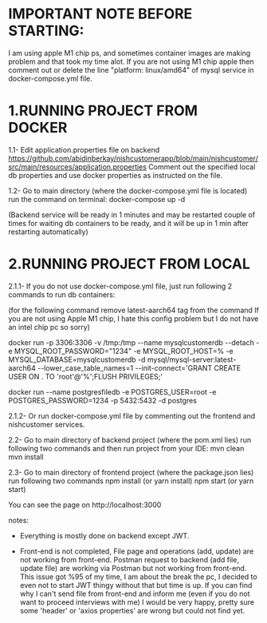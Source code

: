# **IMPORTANT NOTE BEFORE STARTING:**
I am using apple M1 chip ps, and sometimes container images are making problem and that took my time alot. If you are not using M1 chip apple then comment out or delete the line "platform: linux/amd64" of mysql service in docker-compose.yml file.

# 1.RUNNING PROJECT FROM DOCKER

1.1- Edit application.properties file on backend https://github.com/abidinberkay/nishcustomerapp/blob/main/nishcustomer/src/main/resources/application.properties
Comment out the specified local db properties and use docker properties as instructed on the file.

1.2- Go to main directory (where the docker-compose.yml file is located)
run the command on terminal:
docker-compose up -d

(Backend service will be ready in 1 minutes and may be restarted couple of times for waiting db containers to be ready, and it will be up in 1 min after restarting automatically)

# 2.RUNNING PROJECT FROM LOCAL

2.1.1- If you do not use docker-compose.yml file, just run following 2 commands to run db containers:

(for the following command remove latest-aarch64 tag from the command If you are not using Apple M1 chip, I hate this config problem but I do not have an intel chip pc so sorry)

docker run -p 3306:3306 -v /tmp:/tmp --name mysqlcustomerdb --detach -e MYSQL_ROOT_PASSWORD="1234" -e MYSQL_ROOT_HOST=% -e MYSQL_DATABASE=mysqlcustomerdb -d mysql/mysql-server:latest-aarch64 --lower_case_table_names=1 --init-connect='GRANT CREATE USER ON . TO 'root'@'%';FLUSH PRIVILEGES;'

docker run --name postgresfiledb -e POSTGRES_USER=root -e POSTGRES_PASSWORD=1234 -p 5432:5432 -d postgres

2.1.2- Or run docker-compose.yml file by commenting out the frontend and nishcustomer services.

2.2- Go to main directory of backend project (where the pom.xml lies) run following two commands and then run project from your IDE:
mvn clean
mvn install

2.3- Go to main directory of frontend project (where the package.json lies) run following two commands
npm install (or yarn install)
npm start (or yarn start)

You can see the page on http://localhost:3000


notes:
- Everything is mostly done on backend except JWT.

- Front-end is not completed, File page and operations (add, update) are not working from front-end. Postman request to backend (add file, update file) are working via Postman but not working from front-end. This issue got %95 of my time, I am about the break the pc, I decided to even not to start JWT thingy without that but time is up. If you can find why I can't send file from front-end and inform me (even if you do not want to proceed interviews with me) I would be very happy, pretty sure some 'header' or 'axios properties' are wrong but could not find yet.
